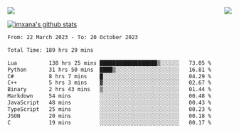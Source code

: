 <p>
  <a href="https://count.getloli.com/"><img src="https://count.getloli.com/get/@xana.readme?theme=moebooru-h"></a>
  <img src="https://weather-icon.journeyad.repl.co/@hangzhou?v=1" align="right">
</p>


<a href="https://github.com/imxana"><img align="center" src="https://github-readme-stats.vercel.app/api?username=imxana&show_icons=true&include_all_commits=true&hide_border=tru&custom_title=imxana%27s%20Github%20Stats" alt="imxana's github stats" /></a> 

<!--START_SECTION:waka-->

```txt
From: 22 March 2023 - To: 20 October 2023

Total Time: 189 hrs 29 mins

Lua          138 hrs 25 mins ██████████████████▒░░░░░░   73.05 %
Python       31 hrs 50 mins  ████▒░░░░░░░░░░░░░░░░░░░░   16.81 %
C#           8 hrs 7 mins    █░░░░░░░░░░░░░░░░░░░░░░░░   04.29 %
C++          5 hrs 3 mins    ▓░░░░░░░░░░░░░░░░░░░░░░░░   02.67 %
Binary       2 hrs 43 mins   ▒░░░░░░░░░░░░░░░░░░░░░░░░   01.44 %
Markdown     54 mins         ░░░░░░░░░░░░░░░░░░░░░░░░░   00.48 %
JavaScript   48 mins         ░░░░░░░░░░░░░░░░░░░░░░░░░   00.43 %
TypeScript   25 mins         ░░░░░░░░░░░░░░░░░░░░░░░░░   00.23 %
JSON         20 mins         ░░░░░░░░░░░░░░░░░░░░░░░░░   00.18 %
C            19 mins         ░░░░░░░░░░░░░░░░░░░░░░░░░   00.17 %
```

<!--END_SECTION:waka-->
